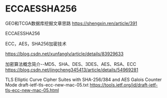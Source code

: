 # ECCAESSHA256


GEO和TCGA数据库挖掘文章思路
https://shengxin.ren/article/391


ECCAESSHA256


ECC，AES，SHA256加密技术

https://blog.csdn.net/xunfanglv/article/details/83929633


加密算法概念简介--MD5、SHA、DES、3DES、AES、RSA、ECC
https://blog.csdn.net/jingcheng345413/article/details/54969281

TLS Elliptic Curve Cipher Suites with SHA-256/384 and AES Galois Counter Mode
draft-ietf-tls-ecc-new-mac-05.txt
https://tools.ietf.org/id/draft-ietf-tls-ecc-new-mac-05.html

